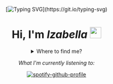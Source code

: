 <div id="header" align="center">
  
[![Typing SVG](https://readme-typing-svg.demolab.com?font=Mona+Sans&size=30&pause=2000&color=F7F7F7&background=FFFFFF00&center=true&width=435&lines=Hello+world!)](https://git.io/typing-svg)




# Hi, I'm *Izabella* <img src="https://media.giphy.com/media/hvRJCLFzcasrR4ia7z/giphy.gif" width="30px"/>
 
<details>
<summary>Where to find me?</summary>
 
[![LinkedIn Badge](https://img.shields.io/badge/LinkedIn-1B75BB?logo=LinkedIn&logoColor=white&link=https%3A%2F%2Fwww.linkedin.com%2Fin%2Fizabellalloyd-white%2F)](https://www.linkedin.com/in/izabellalloyd-white/)
[![Gmail Badge](https://img.shields.io/badge/Gmail-EA4335?logo=Gmail&logoColor=white&link=mailto%3Alloydwhiteizabella%40gmail.com)](mailto:lloydwhiteizabella@gmail.com)
 [![Twitter Badge](https://img.shields.io/badge/Twitter-50ABF1?logo=Twitter&logoColor=white&link=twitter.com%2Falphalaker)](https://twitter.com/alphalaker)
 
</details>
 


_What I'm currently listening to:_

[![spotify-github-profile](https://spotify-github-profile.vercel.app/api/view?uid=aaaski&cover_image=true&theme=natemoo-re&show_offline=false&background_color=121212&interchange=false&bar_color=53b14f&bar_color_cover=false)](https://github.com/kittinan/spotify-github-profile)


